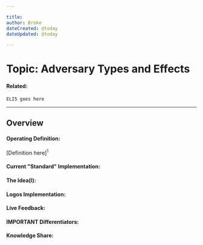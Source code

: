 ```yaml
---

title:
author: Broke
dateCreated: @today
dateUpdated: @today

---
```


# Topic: Adversary Types and Effects
#### Related:
`ELI5 goes here`

---

## Overview

#### Operating Definition:
[Definition here]<sup>1</sup>

#### Current "Standard" Implementation:


#### The Idea(l):


#### Logos Implementation:


#### Live Feedback:


#### IMPORTANT Differentiators:


#### Knowledge Share: